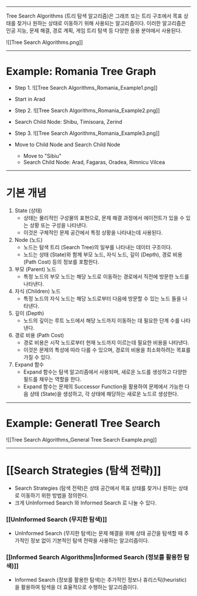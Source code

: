 
---
Tree Search Algorithms (트리 탐색 알고리즘)은 그래프 또는 트리 구조에서 목표 상태를 찾거나 원하는 상태로 이동하기 위해 사용되는 알고리즘이다. 이러한 알고리즘은 인공 지능, 문제 해결, 경로 계획, 게임 트리 탐색 등 다양한 응용 분야에서 사용된다.

![[Tree Search Algorithms.png]]

---
# Example: Romania Tree Graph

- Step 1.
![[Tree Search Algorithms_Romania_Example1.png]]
- Start in Arad

- Step 2.
![[Tree Search Algorithms_Romania_Example2.png]]
- Search Child Node: Shibu, Timisoara, Zerind

- Step 3.
![[Tree Search Algorithms_Romania_Example3.png]]
- Move to Child Node and Search Child Node
  - Move to "Sibiu"
  - Search Child Node: Arad, Fagaras, Oradea, Rimnicu Vilcea

---
# 기본 개념

1. State (상태)
   - 상태는 물리적인 구성물의 표현으로, 문제 해결 과정에서 에이전트가 있을 수 있는 상황 또는 구성을 나타낸다.
   - 이것은 구체적인 문제 공간에서 특정 상황을 나타내는데 사용된다.
2. Node (노드)
   - 노드는 탐색 트리 (Search Tree)의 일부를 나타내는 데이터 구조이다.
   - 노드는 상태 (State)와 함께 부모 노드, 자식 노드, 깊이 (Depth), 경로 비용 (Path Cost) 등의 정보를 포함한다.
3. 부모 (Parent) 노드
   - 특정 노드의 부모 노드는 해당 노드로 이동하는 경로에서 직전에 방문한 노드를 나타낸다.
4. 자식 (Children) 노드
   - 특정 노드의 자식 노드는 해당 노드로부터 다음에 방문할 수 있는 노드 들을 나타낸다.
5. 깊이 (Depth)
   - 노드의 깊이는 루트 노드에서 해당 노드까지 이동하는 데 필요한 단계 수를 나타낸다.
6. 경로 비용 (Path Cost)
   - 경로 비용은 시작 노드로부터 현재 노드까지 이르는데 필요한 비용을 나타낸다.
   - 이것은 문제의 특성에 따라 다를 수 있으며, 경로의 비용을 최소화하려는 목표를 가질 수 있다.
7. Expand 함수
   - Expand 함수는 탐색 알고리즘에서 사용되며, 새로운 노드를 생성하고 다양한 필드를 채우는 역할을 한다.
   - Expand 함수는 문제의 Successor Function을 활용하여 문제에서 가능한 다음 상태 (State)을 생성하고, 각 상태에 해당하는 새로운 노드르 생성한다.

---
# Example: Generatl Tree Search

![[Tree Search Algorithms_General Tree Search Example.png]]

---
# [[Search Strategies (탐색 전략)]]

- Search Strategies (탐색 전략)은 상태 공간에서 목표 상태를 찾거나 원하는 상태로 이동하기 위한 방법을 정의한다.
- 크게 UnInformed Search 와 Informed Search 로 나눌 수 있다.

### [[UnInformed Search (무지한 탐색)]]

- UnInformed Search (무지한 탐색)는 문제 해결을 위해 상태 공간을 탐색할 때 추가적인 정보 없이 기본적인 탐색 전략을 사용하는 알고리즘이다.

### [[Informed Search Algorithms|Informed Search (정보를 활용한 탐색)]]

- Informed Search (정보를 활용한 탐색)는 추가적인 정보나 휴리스틱(heuristic)을 활용하여 탐색을 더 효율적으로 수행하는 알고리즘이다.